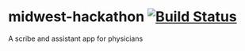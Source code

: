 # midwest-hackathon [![Build Status](https://travis-ci.com/Lusey77/midwest-hackathon.svg?branch=master)](https://travis-ci.com/Lusey77/midwest-hackathon)
A scribe and assistant app for physicians
